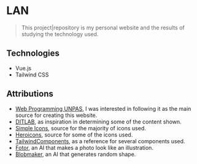 # LAN

> This project|repository is my personal website and the results of studying the technology used.

## Technologies

- Vue.js
- Tailwind CSS

## Attributions

- [Web Programming UNPAS](https://www.youtube.com/watch?v=8Ea4oq8qFtM), I was interested in following it as the main source for creating this website.
- [DITLAB](https://aditiafa.dev), as inspiration in determining some of the content shown.
- [Simple Icons](https://simpleicons.org), source for the majority of icons used.
- [Heroicons](https://heroicons.com), source for some of the icons used.
- [TailwindComponents](https://tailwindcomponents.com), as a reference for several components used.
- [Fotor](https://www.fotor.com), an AI that makes a photo look like an illustration.
- [Blobmaker](https://www.blobmaker.app), an AI that generates random shape.
